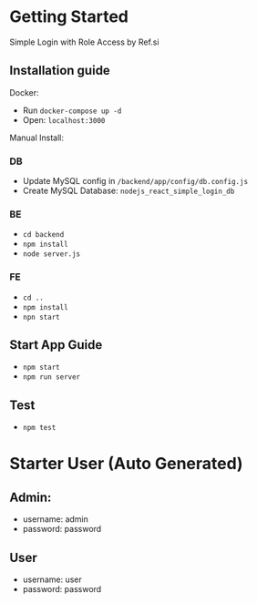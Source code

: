 # Getting Started
Simple Login with Role Access by Ref.si
## Installation guide
Docker:
- Run `docker-compose up -d`
- Open: `localhost:3000`

Manual Install:
### DB
 - Update MySQL config in `/backend/app/config/db.config.js` 
 - Create MySQL Database: `nodejs_react_simple_login_db`
### BE
- `cd backend`
- `npm install`
- `node server.js`
### FE
- `cd ..`
- `npm install`
- `npn start`

 ## Start App Guide
 - `npm start`
 - `npm run server`

 ## Test
 - `npm test`

 # Starter User (Auto Generated)
 ## Admin:
 - username: admin
 - password: password
 ## User
 - username: user
 - password: password